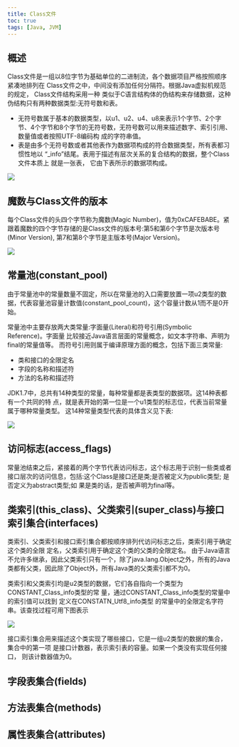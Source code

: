 ```yaml
---
title: Class文件
toc: true
tags: [Java, JVM]
---
```


## 概述

Class文件是一组以8位字节为基础单位的二进制流，各个数据项目严格按照顺序紧凑地排列在 Class文件之中，中间没有添加任何分隔符。根据Java虚拟机规范的规定，
Class文件结构采用一种 类似于C语言结构体的伪结构来存储数据，这种伪结构只有两种数据类型:无符号数和表。

- 无符号数属于基本的数据类型，以u1、u2、u4、u8来表示1个字节、2个字节、4个字节和8个字节的无符号数，无符号数可以用来描述数字、索引引用、
  数量值或者按照UTF-8编码构 成的字符串值。
- 表是由多个无符号数或者其他表作为数据项构成的符合数据类型，所有表都习惯性地以 “_info”结尾。表用于描述有层次关系的复合结构的数据，整个Class文件本质上
  就是一张表， 它由下表所示的数据项构成。

![](./class_1.png)


## 魔数与Class文件的版本

每个Class文件的头四个字节称为魔数(Magic Number)，值为0xCAFEBABE。紧跟着魔数的四个字节存储的是Class文件的版本号:第5和第6个字节是次版本号(Minor Version),
第7和第8个字节是主版本号(Major Version)。

![](./class_2.png)

## 常量池(constant_pool)

由于常量池中的常量数量不固定，所以在常量池的入口需要放置一项u2类型的数据，代表容量池容量计数值(constant_pool_count)，这个容量计数从1而不是0开始。

常量池中主要存放两大类常量:字面量(Literal)和符号引用(Symbolic Reference)。字面量 比较接近Java语言层面的常量概念，如文本字符串、声明为final的常量值等。
而符号引用则属于编译原理方面的概念，包括下面三类常量:

- 类和接口的全限定名
- 字段的名称和描述符
- 方法的名称和描述符

JDK1.7中，总共有14种类型的常量，每种常量都是表类型的数据项。这14种表都有一个共同的特 点，就是表开始的第一位是一个u1类型的标志位，代表当前常量属于哪种常量类型。
这14种常量类型代表的具体含义见下表:

![](./class_3.png)


## 访问标志(access_flags)

常量池结束之后，紧接着的两个字节代表访问标志，这个标志用于识别一些类或者接口层次的访问信息，包括:这个Class是接口还是类;是否被定义为public类型;
是否定义为abstract类型;如 果是类的话，是否被声明为final等。

## 类索引(this_class)、父类索引(super_class)与接口索引集合(interfaces)


类索引、父类索引和接口索引集合都按顺序排列代访问标志之后，类索引用于确定这个类的全限 定名，父类索引用于确定这个类的父类的全限定名。
由于Java语言不允许多继承，因此父类索引只有一个，除了java.lang.Object之外，所有的Java类都有父类，因此除了Object外，所有Java类的父类索引都不为0。

类索引和父类索引均是u2类型的数据，它们各自指向一个类型为CONSTANT_Class_info类型的常 量，通过CONSTANT_Class_info类型的常量中的索引值可以找到
定义在CONSTATN_Utf8_info类型 的常量中的全限定名字符串。该查找过程可用下图表示

![](./class_4.png)

接口索引集合用来描述这个类实现了哪些接口，它是一组u2类型的数据的集合，集合中的第一项 是接口计数器，表示索引表的容量。如果一个类没有实现任何接口，
则该计数器值为0。

## 字段表集合(fields)

## 方法表集合(methods)

## 属性表集合(attributes)

